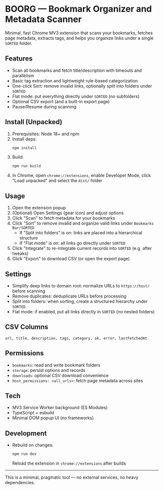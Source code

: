 # BOORG — Bookmark Organizer and Metadata Scanner

Minimal, fast Chrome MV3 extension that scans your bookmarks, fetches page metadata, extracts tags, and helps you organize links under a single `SORTED` folder.

## Features

- Scan all bookmarks and fetch title/description with timeouts and parallelism
- Basic tag extraction and lightweight rule-based categorization
- One-click Sort: remove invalid links, optionally split into folders under `SORTED`
- Flat mode: put everything directly under `SORTED` (no subfolders)
- Optional CSV export (and a built-in export page)
- Pause/Resume during scanning

## Install (Unpacked)

1. Prerequisites: Node 18+ and npm
2. Install deps:
   ```bash
   npm install
   ```
3. Build:
   ```bash
   npm run build
   ```
4. In Chrome, open `chrome://extensions`, enable Developer Mode, click "Load unpacked" and select the `dist/` folder

## Usage

1. Open the extension popup
2. (Optional) Open Settings (gear icon) and adjust options
3. Click "Scan" to fetch metadata for your bookmarks
4. Click "Sort" to remove invalid and organize valid links under `Bookmarks Bar/SORTED`
   - If "Split into folders" is on: links are placed into a hierarchical structure
   - If "Flat mode" is on: all links go directly under `SORTED`
5. Click "Integrate" to re-integrate current records into `SORTED` (e.g. after tweaks)
6. Click "Export" to download CSV (or open the export page)

## Settings

- Simplify deep links to domain root: normalize URLs to `https://host/` before scanning
- Remove duplicates: deduplicate URLs before processing
- Split into folders: when sorting, create a structured hierarchy under `SORTED`
- Flat mode: if enabled, put all links directly in `SORTED` (no nested folders)

## CSV Columns

`url, title, description, tags, category, ok, error, lastFetchedAt`

## Permissions

- `bookmarks`: read and write bookmark folders
- `storage`: persist options and records
- `downloads`: optional CSV download convenience
- `host_permissions: <all_urls>`: fetch page metadata across sites

## Tech

- MV3 Service Worker background (ES Modules)
- TypeScript + esbuild
- Minimal DOM popup UI (no frameworks)

## Development

- Rebuild on changes:
  ```bash
  npm run dev
  ```
  Reload the extension in `chrome://extensions` after builds

---

This is a minimal, pragmatic tool — no external services, no heavy dependencies.



